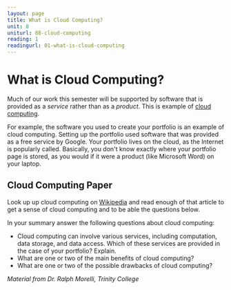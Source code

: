 ```yaml
---
layout: page
title: What is Cloud Computing?
unit: 8
uniturl: 08-cloud-computing
reading: 1
readingurl: 01-what-is-cloud-computing
---
```



What is Cloud Computing?
========================
Much of our work this semester will be supported by software that is provided as a *service* rather than as a *product*. This is example of [cloud computing](http://en.wikipedia.org/wiki/Cloud_computing).

For example, the software you used to create your portfolio is an example of cloud computing. Setting up the portfolio used software that was provided as a free service by Google. Your portfolio lives on the cloud, as the Internet is popularly called. Basically, you don't know exactly where your portfolio page is stored, as you would if it were a product (like Microsoft Word) on your laptop.


Cloud Computing Paper
---------------------
Look up up cloud computing on [Wikipedia](http://en.wikipedia.org/wiki/Cloud_computing) and read enough of that article to get a sense of cloud computing and to be able the questions below.

In your summary answer the following questions about cloud computing:

 * Cloud computing can involve various services, including computation, data storage, and data access. Which of these services are provided in the case of your portfolio? Explain.
 * What are one or two of the main benefits of cloud computing?
 * What are one or two of the possible drawbacks of cloud computing?

*Material from Dr. Ralph Morelli, Trinity College*




